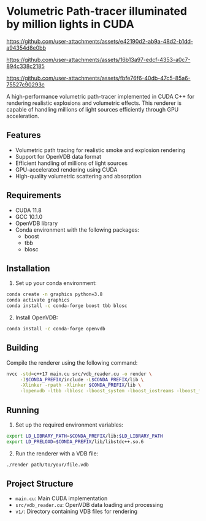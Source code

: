 # Volumetric Path-tracer illuminated by million lights in CUDA



https://github.com/user-attachments/assets/e42190d2-ab9a-48d2-b1dd-a94354d8e0bb



https://github.com/user-attachments/assets/16b13a97-edcf-4353-a0c7-894c338c2185


https://github.com/user-attachments/assets/fbfe76f6-40db-47c5-85a6-75527c90293c


A high-performance volumetric path-tracer implemented in CUDA C++ for rendering realistic explosions and volumetric effects. This renderer is capable of handling millions of light sources efficiently through GPU acceleration.


## Features
- Volumetric path tracing for realistic smoke and explosion rendering
- Support for OpenVDB data format
- Efficient handling of millions of light sources
- GPU-accelerated rendering using CUDA
- High-quality volumetric scattering and absorption

## Requirements
- CUDA 11.8
- GCC 10.1.0
- OpenVDB library
- Conda environment with the following packages:
  - boost
  - tbb
  - blosc

## Installation

1. Set up your conda environment:
```bash
conda create -n graphics python=3.8
conda activate graphics
conda install -c conda-forge boost tbb blosc
```

2. Install OpenVDB:
```bash
conda install -c conda-forge openvdb
```

## Building

Compile the renderer using the following command:
```bash
nvcc -std=c++17 main.cu src/vdb_reader.cu -o render \
     -I$CONDA_PREFIX/include -L$CONDA_PREFIX/lib \
     -Xlinker -rpath -Xlinker $CONDA_PREFIX/lib \
     -lopenvdb -ltbb -lblosc -lboost_system -lboost_iostreams -lboost_filesystem -w
```

## Running

1. Set up the required environment variables:
```bash
export LD_LIBRARY_PATH=$CONDA_PREFIX/lib:$LD_LIBRARY_PATH
export LD_PRELOAD=$CONDA_PREFIX/lib/libstdc++.so.6
```

2. Run the renderer with a VDB file:
```bash
./render path/to/your/file.vdb
```

## Project Structure
- `main.cu`: Main CUDA implementation
- `src/vdb_reader.cu`: OpenVDB data loading and processing
- `v1/`: Directory containing VDB files for rendering
